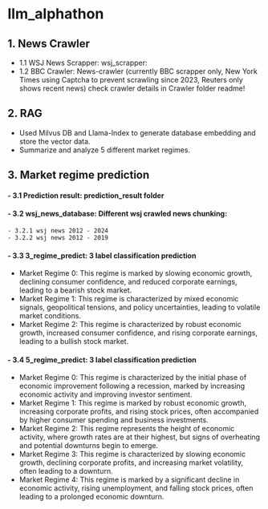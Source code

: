 # llm_alphathon

## 1. News Crawler 
- 1.1 WSJ News Scrapper:  wsj_scrapper: 
- 1.2 BBC Crawler: News-crawler (currently BBC scrapper only, New York Times using Captcha to prevent scrawling since 2023, Reuters only shows recent news)
check crawler details in Crawler folder readme!

## 2. RAG
- Used Milvus DB and Llama-Index to generate database embedding and store the vector data.
- Summarize and analyze 5 different market regimes.

## 3. Market regime prediction
#### - 3.1 Prediction result: prediction_result folder

#### - 3.2 wsj_news_database: Different wsj crawled news chunking:
    - 3.2.1 wsj news 2012 - 2024 
    - 3.2.2 wsj news 2012 - 2019
      
#### - 3.3 3_regime_predict: 3 label classification prediction
  - Market Regime 0: This regime is marked by slowing economic growth, declining consumer confidence, and reduced corporate earnings, leading to a bearish stock market.
  - Market Regime 1: This regime is characterized by mixed economic signals, geopolitical tensions, and policy uncertainties, leading to volatile market conditions.
  - Market Regime 2: This regime is characterized by robust economic growth, increased consumer confidence, and rising corporate earnings, leading to a bullish stock market. 

#### - 3.4 5_regime_predict: 3 label classification prediction
  - Market Regime 0: This regime is characterized by the initial phase of economic improvement following a recession, marked by increasing economic activity and improving investor sentiment.
  - Market Regime 1: This regime is marked by robust economic growth, increasing corporate profits, and rising stock prices, often accompanied by higher consumer spending and business investments.
  - Market Regime 2: This regime represents the height of economic activity, where growth rates are at their highest, but signs of overheating and potential downturns begin to emerge.
  - Market Regime 3: This regime is characterized by slowing economic growth, declining corporate profits, and increasing market volatility, often leading to a downturn.
  - Market Regime 4: This regime is marked by a significant decline in economic activity, rising unemployment, and falling stock prices, often leading to a prolonged economic downturn.


